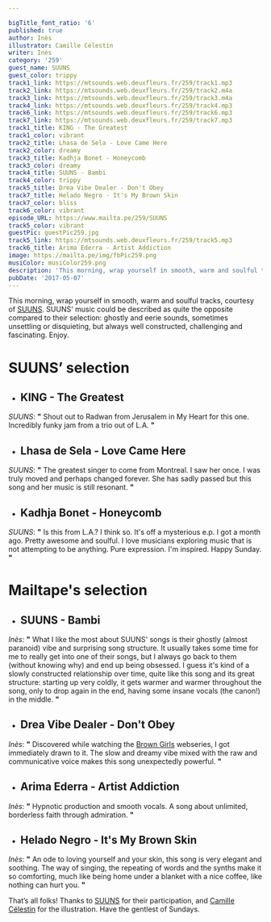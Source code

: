 ```yaml
---

bigTitle_font_ratio: '6'
published: true
author: Inès
illustrator: Camille Célestin
writer: Inès
category: '259'
guest_name: SUUNS
guest_color: trippy
track1_link: https://mtsounds.web.deuxfleurs.fr/259/track1.mp3
track2_link: https://mtsounds.web.deuxfleurs.fr/259/track2.m4a
track3_link: https://mtsounds.web.deuxfleurs.fr/259/track3.m4a
track4_link: https://mtsounds.web.deuxfleurs.fr/259/track4.mp3
track6_link: https://mtsounds.web.deuxfleurs.fr/259/track6.mp3
track7_link: https://mtsounds.web.deuxfleurs.fr/259/track7.mp3
track1_title: KING - The Greatest
track1_color: vibrant
track2_title: Lhasa de Sela - Love Came Here
track2_color: dreamy
track3_title: Kadhja Bonet - Honeycomb
track3_color: dreamy
track4_title: SUUNS - Bambi
track4_color: trippy
track5_title: Drea Vibe Dealer - Don't Obey
track7_title: Helado Negro - It's My Brown Skin
track7_color: bliss
track6_color: vibrant
episode_URL: https://www.mailta.pe/259/SUUNS
track5_color: vibrant
guestPic: guestPic259.jpg
track5_link: https://mtsounds.web.deuxfleurs.fr/259/track5.mp3
track6_title: Arima Ederra - Artist Addiction
image: https://mailta.pe/img/fbPic259.png
musiColor: musiColor259.png
description: 'This morning, wrap yourself in smooth, warm and soulful tracks, courtesy of SUUNS. SUUNS'' music could be described as quite the opposite: ghostly and eerie sounds, sometimes unsettling or disquieting, but always well constructed, challenging and fascinating.'
pubDate: '2017-05-07'
---
```

This morning, wrap yourself in smooth, warm and soulful tracks, courtesy of [SUUNS](https://www.facebook.com/suunsband/ "Facebook"). SUUNS' music could be described as quite the opposite compared to their selection: ghostly and eerie sounds, sometimes unsettling or disquieting, but always well constructed, challenging and fascinating. Enjoy.


# **SUUNS’ selection**

+ ## KING - The Greatest
_SUUNS_: **"** Shout out to Radwan from Jerusalem in My Heart for this one. Incredibly funky jam from a trio out of L.A. **"** 

+ ## Lhasa de Sela - Love Came Here
_SUUNS_: **"** The greatest singer to come from Montreal. I saw her once. I was truly moved and perhaps changed forever. She has sadly passed but this song and her music is still resonant. **"** 

+ ## Kadhja Bonet - Honeycomb
_SUUNS_: **"** Is this from L.A.? I think so. It's off a mysterious e.p. I got a month ago. Pretty awesome and soulful. I love musicians exploring music that is not attempting to be anything. Pure expression. I'm inspired. Happy Sunday. **"** 



# Mailtape's selection

+ ## SUUNS - Bambi
_Inès_: **"** What I like the most about SUUNS' songs is their ghostly (almost paranoid) vibe and surprising song structure. It usually takes some time for me to really get into one of their songs, but I always go back to them (without knowing why) and end up being obsessed. I guess it's kind of a slowly constructed relationship over time, quite like this song and its great structure: starting up very coldly, it gets warmer and warmer throughout the song, only to drop again in the end, having some insane vocals (the canon!) in the middle. **"**  

+ ## Drea Vibe Dealer - Don't Obey
_Inès_: **"** Discovered while watching the [Brown Girls](http://www.browngirlswebseries.com/episodes/) webseries, I got immediately drawn to it. The slow and dreamy vibe mixed with the raw and communicative voice makes this song unexpectedly powerful. **"** 

+ ## Arima Ederra - Artist Addiction
_Inès_: **"** Hypnotic production and smooth vocals. A song about unlimited, borderless faith through admiration. **"** 

+ ## Helado Negro - It's My Brown Skin
_Inès_: **"** An ode to loving yourself and your skin, this song is very elegant and soothing. The way of singing, the repeating of words and the synths make it so comforting, much like being home under a blanket with a nice coffee, like nothing can hurt you. **"** 


That’s all folks! Thanks to [SUUNS](https://www.facebook.com/suunsband/ "Facebook") for their participation, and [Camille Célestin](http://www.slipontherock.com/ "Website") for the illustration. Have the gentlest of Sundays. 
